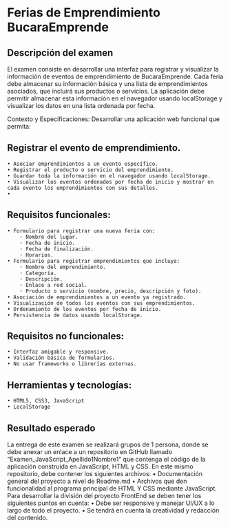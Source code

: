 # Ferias de Emprendimiento BucaraEmprende
## Descripción del examen

El examen consiste en desarrollar una interfaz para registrar y visualizar la información de eventos de emprendimiento de BucaraEmprende. Cada feria debe almacenar su información básica y una lista de emprendimientos asociados, que incluirá sus productos o servicios. La aplicación debe permitir almacenar esta información en el navegador usando localStorage y visualizar los datos en una lista ordenada por fecha.

Contexto y Especificaciones:
Desarrollar una aplicación web funcional que permita:

##  Registrar el evento de emprendimiento.
    • Asociar emprendimientos a un evento específico.
    • Registrar el producto o servicio del emprendimiento.
    • Guardar toda la información en el navegador usando localStorage.
    • Visualizar los eventos ordenados por fecha de inicio y mostrar en cada evento los emprendimientos con sus detalles.
    • 
##  Requisitos funcionales:
    • Formulario para registrar una nueva feria con:
        ◦ Nombre del lugar.
        ◦ Fecha de inicio.
        ◦ Fecha de finalización.
        ◦ Horarios.
    • Formulario para registrar emprendimientos que incluya:
        ◦ Nombre del emprendimiento.
        ◦ Categoría.
        ◦ Descripción.
        ◦ Enlace a red social.
        ◦ Producto o servicio (nombre, precio, descripción y foto).
    • Asociación de emprendimientos a un evento ya registrado.
    • Visualización de todos los eventos con sus emprendimientos.
    • Ordenamiento de los eventos por fecha de inicio.
    • Persistencia de datos usando localStorage.
##  Requisitos no funcionales:
    • Interfaz amigable y responsive.
    • Validación básica de formularios.
    • No usar frameworks o librerías externas.
##  Herramientas y tecnologías:

    • HTML5, CSS3, JavaScript
    • LocalStorage

##  Resultado esperado
La entrega de este examen se realizará grupos de 1 persona, donde se debe anexar un enlace a un repositorio en GitHub llamado “Examen_JavaScript_Apellido1Nombre1” que contenga el código de la aplicación construida en JavaScript, HTML y CSS. En este mismo repositorio, debe contener los siguientes archivos:
    • Documentación general del proyecto a nivel de Readme.md
    • Archivos que den funcionalidad al programa principal de HTML Y CSS mediante JavaScript.
Para desarrollar la división del proyecto FrontEnd se deben tener los siguientes puntos en cuenta:
    • Debe ser responsive y manejar UI/UX a lo largo de todo el proyecto.
    • Se tendrá en cuenta la creatividad y redacción del contenido.
